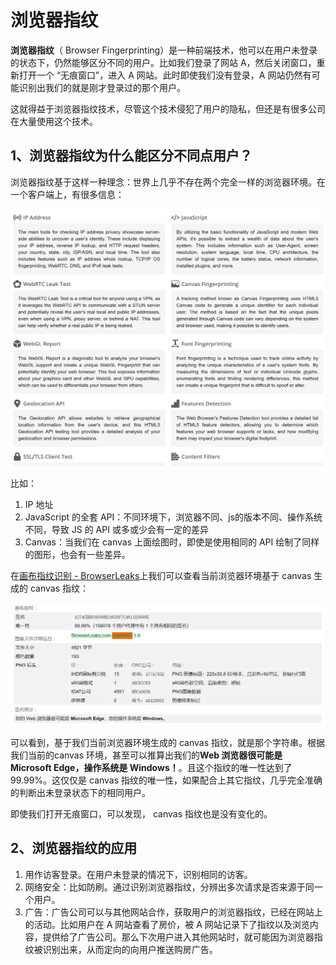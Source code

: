 # 浏览器指纹

**浏览器指纹**（ Browser Fingerprinting）是一种前端技术，他可以在用户未登录的状态下，仍然能够区分不同的用户。比如我们登录了网站 A，然后关闭窗口，重新打开一个 “无痕窗口”，进入 A 网站。此时即使我们没有登录，A 网站仍然有可能识别出我们的就是刚才登录过的那个用户。

这就得益于浏览器指纹技术，尽管这个技术侵犯了用户的隐私，但还是有很多公司在大量使用这个技术。

## 1、浏览器指纹为什么能区分不同点用户？

浏览器指纹基于这样一种理念：世界上几乎不存在两个完全一样的浏览器环境。在一个客户端上，有很多信息：

![image-20240509113731754](./../.vuepress/public/img/image-20240509113731754.png)

比如：

1. IP 地址
2. JavaScript 的全套 API：不同环境下，浏览器不同、js的版本不同、操作系统不同，导致 JS 的 API 或多或少会有一定的差异
3. Canvas：当我们在 canvas 上面绘图时，即使是使用相同的 API 绘制了同样的图形，也会有一些差异。

在[画布指纹识别 - BrowserLeaks](https://browserleaks.com/canvas#how-does-it-work)上我们可以查看当前浏览器环境基于 canvas 生成的 canvas 指纹：

![image-20240509114711962](./../.vuepress/public/img/image-20240509114711962.png)

可以看到，基于我们当前浏览器环境生成的 canvas 指纹，就是那个字符串。根据我们当前的canvas 环境，甚至可以推算出我们的**Web 浏览器很可能是 Microsoft Edge，操作系统是 Windows！**。且这个指纹的唯一性达到了 99.99%。这仅仅是 canvas 指纹的唯一性，如果配合上其它指纹，几乎完全准确的判断出未登录状态下的相同用户。

即使我们打开无痕窗口，可以发现， canvas 指纹也是没有变化的。

## 2、浏览器指纹的应用

1. 用作访客登录。在用户未登录的情况下，识别相同的访客。
2. 网络安全：比如防刷。通过识别浏览器指纹，分辨出多次请求是否来源于同一个用户。
3. 广告：广告公司可以与其他网站合作，获取用户的浏览器指纹，已经在网站上的活动。比如用户在 A 网站查看了房价，被 A 网站记录下了指纹以及浏览内容，提供给了广告公司。那么下次用户进入其他网站时，就可能因为浏览器指纹被识别出来，从而定向的向用户推送购房广告。
